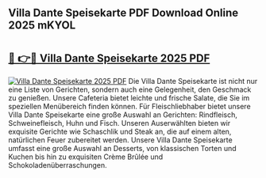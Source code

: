 ## Villa Dante Speisekarte PDF Download Online 2025 mKYOL

# <h2><a href="http://gc9ohr.nevu.top/?p=Villa+Dante+Speisekarte">🔗 👉🔴 Villa Dante Speisekarte 2025 PDF</a></h2>

[![Villa Dante Speisekarte 2025 PDF](https://i.imgur.com/dBaPXMq.png)](http://gc9ohr.nevu.top/?p=Villa+Dante+Speisekarte)
Die Villa Dante Speisekarte ist nicht nur eine Liste von Gerichten, sondern auch eine Gelegenheit, den Geschmack zu genießen. Unsere Cafeteria bietet leichte und frische Salate, die Sie im speziellen Menübereich finden können. Für Fleischliebhaber bietet unsere Villa Dante Speisekarte eine große Auswahl an Gerichten: Rindfleisch, Schweinefleisch, Huhn und Fisch. Unseren Auserwählten bieten wir exquisite Gerichte wie Schaschlik und Steak an, die auf einem alten, natürlichen Feuer zubereitet werden. Unsere Villa Dante Speisekarte umfasst eine große Auswahl an Desserts, von klassischen Torten und Kuchen bis hin zu exquisiten Crème Brûlée und Schokoladenüberraschungen.
